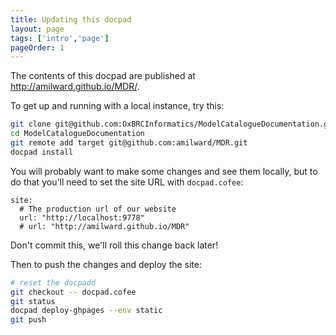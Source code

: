 ```yaml
---
title: Updating this docpad
layout: page
tags: ['intro','page']
pageOrder: 1
---
```

The contents of this docpad are published at http://amilward.github.io/MDR/.

To get up and running with a local instance, try this:

```bash
git clone git@github.com:OxBRCInformatics/ModelCatalogueDocumentation.git
cd ModelCatalogueDocumentation
git remote add target git@github.com:amilward/MDR.git
docpad install
```

You will probably want to make some changes and see them locally, but to do that you'll need to set the site URL with <code>docpad.cofee</code>:

```
site:
  # The production url of our website
  url: "http://localhost:9778"
  # url: "http://amilward.github.io/MDR"
```
Don't commit this, we'll roll this change back later!

Then to push the changes and deploy the site:

```bash
# reset the docpadd
git checkout -- docpad.cofee
git status
docpad deploy-ghpages --env static
git push
```